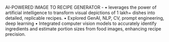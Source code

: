 AI-POWERED IMAGE TO RECIPE GENERATOR -
• leverages the power of artificial intelligence to transform visual depictions of 1 lakh+ dishes into detailed, replicable recipes.
• Explored GenAI, NLP, CV, prompt engineering, deep learning
• Integrated computer vision models to accurately identify ingredients and estimate portion sizes from food images, enhancing recipe precision.
